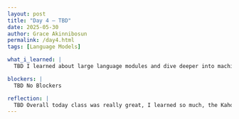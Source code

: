 ```yaml
---
layout: post
title: "Day 4 – TBD"
date: 2025-05-30
author: Grace Akinnibosun
permalink: /day4.html
tags: [Language Models]

what_i_learned: |
  TBD I learned about large language modules and dive deeper into machine learning. I also leanredx about diffrrent AI generator. As well as how to use elfie. In additon to this I learned how to genrate music and chats. CLyde went over beginner levek AI topics, and how to solve basic math equations and true or false statements. We also worked as a group then as a class to determine if the pictures being presented is AI generated or not.

blockers: |
  TBD No Blockers

reflection: |
  TBD Overall today class was really great, I learned so much, the Kahoot was very informative and engaging. I loved the last activity we ddi as a group where we determined if the picture is AI generated or a real image.In my group Python 101 we started to discuss advanced Python topics, and I feel like I am getting the hang if it, although it will take a bit more practice. 
---
```

